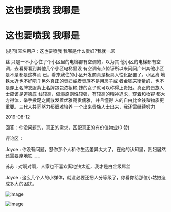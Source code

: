 # 这也要喷我 我哪是

# 这也要喷我 我哪是

(提问)匿名用户 : 这也要喷我 我哪是什么贵妇?我就一屌

丝 只是一不小心住了个小区里的电梯都有空调的，以为其 他小区的电梯都有空调，去看房看到其他几个小区电梯里没 有空调有点惊讶所以来问问广州其他小区是不是都是这样而 已。看来我住的小区开发商真是极具人性化配置了。小区离 地铁太近也不好吧？另外真正的贵妇或者贵族不是用房子或 者金钱来衡量的，也不是穿上名牌衣服背上名牌包包浓妆艳 抹的女子就可以称得上贵妇。真正的贵族人士应该是道德底 线较高，做事原则性较强，有较高的精神追求，穿着和妆容 都大方得体，举手投足之间散发着优雅高贵儒雅，并且懂得 人的自由比金钱和物质更重要。三代人共同努力都很难培养 一个出来贵族人士出来，我还需继续努力

2019-08-12

回答：你没问题的，真正的需求，匹配真正的有价值物业(0 赞)

评论区：

Joyce : 你没有问题，怼你那个人和你生活差异太大了，在他的认知里，贵妇居然还需要座地铁……

苏苏 : 对啊对啊，人家也不喜欢离地铁太近，我才是白金级屌丝

Joyce : 这么几个人的小群体，就没必要还把人分等级了，你看你给那位小姑娘造成多大的困扰。

![image](img/Image_040.png)

![image](img/Image_041.png)